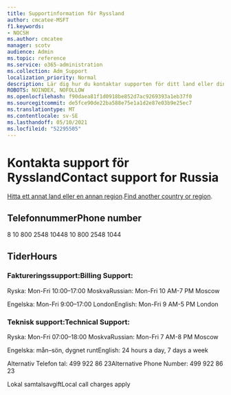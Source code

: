 ```yaml
---
title: Supportinformation för Ryssland
author: cmcatee-MSFT
f1.keywords:
- NOCSH
ms.author: cmcatee
manager: scotv
audience: Admin
ms.topic: reference
ms.service: o365-administration
ms.collection: Adm_Support
localization_priority: Normal
description: Lär dig hur du kontaktar supporten för ditt land eller din region.
ROBOTS: NOINDEX, NOFOLLOW
ms.openlocfilehash: f90daea81f1d0918be852d7ac9269393a1eb37f0
ms.sourcegitcommit: de5fce90de22ba588e75e1a1d2e87e03b9e25ec7
ms.translationtype: MT
ms.contentlocale: sv-SE
ms.lasthandoff: 05/10/2021
ms.locfileid: "52295505"
---
```

# <a name="contact-support-for-russia"></a><span data-ttu-id="07b79-103">Kontakta support för Ryssland</span><span class="sxs-lookup"><span data-stu-id="07b79-103">Contact support for Russia</span></span>

<span data-ttu-id="07b79-104">[Hitta ett annat land eller en annan region](../../business-video/get-help-support.md).</span><span class="sxs-lookup"><span data-stu-id="07b79-104">[Find another country or region](../../business-video/get-help-support.md).</span></span>

## <a name="phone-number"></a><span data-ttu-id="07b79-105">Telefonnummer</span><span class="sxs-lookup"><span data-stu-id="07b79-105">Phone number</span></span>
<span data-ttu-id="07b79-106">8 10 800 2548 1044</span><span class="sxs-lookup"><span data-stu-id="07b79-106">8 10 800 2548 1044</span></span>

## <a name="hours"></a><span data-ttu-id="07b79-107">Tider</span><span class="sxs-lookup"><span data-stu-id="07b79-107">Hours</span></span>
### <a name="billing-support"></a><span data-ttu-id="07b79-108">Faktureringssupport:</span><span class="sxs-lookup"><span data-stu-id="07b79-108">Billing Support:</span></span>

<span data-ttu-id="07b79-109">Ryska: Mon-Fri 10:00–17:00 Moskva</span><span class="sxs-lookup"><span data-stu-id="07b79-109">Russian: Mon-Fri 10 AM-7 PM Moscow</span></span>

<span data-ttu-id="07b79-110">Engelska: Mon-Fri 9:00–17:00 London</span><span class="sxs-lookup"><span data-stu-id="07b79-110">English: Mon-Fri 9 AM-5 PM London</span></span>

### <a name="technical-support"></a><span data-ttu-id="07b79-111">Teknisk support:</span><span class="sxs-lookup"><span data-stu-id="07b79-111">Technical Support:</span></span>

<span data-ttu-id="07b79-112">Ryska: Mon-Fri 07:00–18:00 Moskva</span><span class="sxs-lookup"><span data-stu-id="07b79-112">Russian: Mon-Fri 7 AM-8 PM Moscow</span></span>

<span data-ttu-id="07b79-113">Engelska: mån–sön, dygnet runt</span><span class="sxs-lookup"><span data-stu-id="07b79-113">English: 24 hours a day, 7 days a week</span></span>

<span data-ttu-id="07b79-114">Alternativ Telefon tal: 499 922 86 23</span><span class="sxs-lookup"><span data-stu-id="07b79-114">Alternative Phone Number: 499 922 86 23</span></span>

<span data-ttu-id="07b79-115">Lokal samtalsavgift</span><span class="sxs-lookup"><span data-stu-id="07b79-115">Local call charges apply</span></span>
